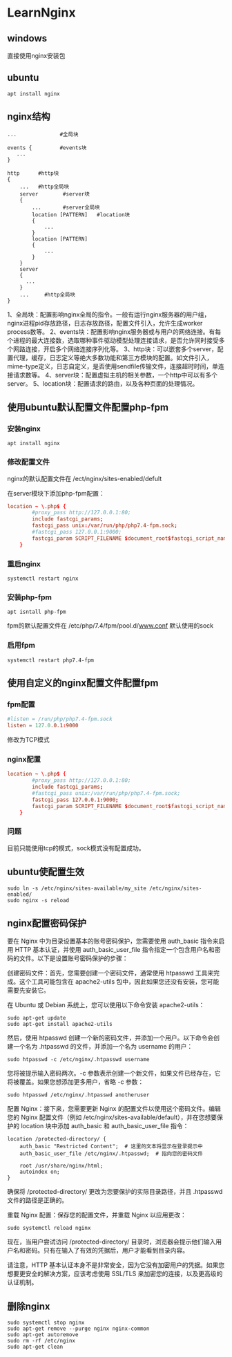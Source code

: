 ﻿# LearnNginx
## windows
直接使用nginx安装包
## ubuntu
```
apt install nginx
```
## nginx结构
```
...              #全局块

events {         #events块
   ...
}

http      #http块
{
    ...   #http全局块
    server        #server块
    { 
        ...       #server全局块
        location [PATTERN]   #location块
        {
            ...
        }
        location [PATTERN] 
        {
            ...
        }
    }
    server
    {
      ...
    }
    ...     #http全局块
}
```
1、全局块：配置影响nginx全局的指令。一般有运行nginx服务器的用户组，nginx进程pid存放路径，日志存放路径，配置文件引入，允许生成worker process数等。
2、events块：配置影响nginx服务器或与用户的网络连接。有每个进程的最大连接数，选取哪种事件驱动模型处理连接请求，是否允许同时接受多个网路连接，开启多个网络连接序列化等。
3、http块：可以嵌套多个server，配置代理，缓存，日志定义等绝大多数功能和第三方模块的配置。如文件引入，mime-type定义，日志自定义，是否使用sendfile传输文件，连接超时时间，单连接请求数等。
4、server块：配置虚拟主机的相关参数，一个http中可以有多个server。
5、location块：配置请求的路由，以及各种页面的处理情况。

## 使用ubuntu默认配置文件配置php-fpm
### 安装nginx
```
apt install nginx
```
### 修改配置文件
nginx的默认配置文件在 /ect/nginx/sites-enabled/defult

在server模块下添加php-fpm配置：
```conf
location ~ \.php$ {
        #proxy_pass http://127.0.0.1:80;
	    include fastcgi_params;
		fastcgi_pass unix:/var/run/php/php7.4-fpm.sock;
		#fastcgi_pass 127.0.0.1:9000;
		fastcgi_param SCRIPT_FILENAME $document_root$fastcgi_script_name;
	}
```

### 重启nginx
```
systemctl restart nginx
```
### 安装php-fpm

```
apt isntall php-fpm
```
fpm的默认配置文件在  /etc/php/7.4/fpm/pool.d/www.conf 
默认使用的sock

### 启用fpm
```
systemctl restart php7.4-fpm
```
## 使用自定义的nginx配置文件配置fpm
### fpm配置
```conf
#listen = /run/php/php7.4-fpm.sock
listen = 127.0.0.1:9000
```
修改为TCP模式
### nginx配置
```conf
location ~ \.php$ {
        #proxy_pass http://127.0.0.1:80;
	    include fastcgi_params;
		#fastcgi_pass unix:/var/run/php/php7.4-fpm.sock;
		fastcgi_pass 127.0.0.1:9000;
		fastcgi_param SCRIPT_FILENAME $document_root$fastcgi_script_name;
	}
```
### 问题
目前只能使用tcp的模式，sock模式没有配置成功。

## ubuntu使配置生效
```
sudo ln -s /etc/nginx/sites-available/my_site /etc/nginx/sites-enabled/
sudo nginx -s reload
```

## nginx配置密码保护
要在 Nginx 中为目录设置基本的账号密码保护，您需要使用 auth_basic 指令来启用 HTTP 基本认证，并使用 auth_basic_user_file 指令指定一个包含用户名和密码的文件。以下是设置账号密码保护的步骤：

创建密码文件：首先，您需要创建一个密码文件，通常使用 htpasswd 工具来完成。这个工具可能包含在 apache2-utils 包中，因此如果您还没有安装，您可能需要先安装它。

在 Ubuntu 或 Debian 系统上，您可以使用以下命令安装 apache2-utils：
```
sudo apt-get update
sudo apt-get install apache2-utils
```
然后，使用 htpasswd 创建一个新的密码文件，并添加一个用户。以下命令会创建一个名为 .htpasswd 的文件，并添加一个名为 username 的用户：
```
sudo htpasswd -c /etc/nginx/.htpasswd username
```
您将被提示输入密码两次。-c 参数表示创建一个新文件，如果文件已经存在，它将被覆盖。如果您想添加更多用户，省略 -c 参数：
```
sudo htpasswd /etc/nginx/.htpasswd anotheruser
```
配置 Nginx：接下来，您需要更新 Nginx 的配置文件以使用这个密码文件。编辑您的 Nginx 配置文件（例如 /etc/nginx/sites-available/default），并在您想要保护的 location 块中添加 auth_basic 和 auth_basic_user_file 指令：
```
location /protected-directory/ {
    auth_basic "Restricted Content";  # 这里的文本将显示在登录提示中
    auth_basic_user_file /etc/nginx/.htpasswd;  # 指向您的密码文件

    root /usr/share/nginx/html;
    autoindex on;
}
```
确保将 /protected-directory/ 更改为您要保护的实际目录路径，并且 .htpasswd 文件的路径是正确的。

重载 Nginx 配置：保存您的配置文件，并重载 Nginx 以应用更改：
```
sudo systemctl reload nginx
```
现在，当用户尝试访问 /protected-directory/ 目录时，浏览器会提示他们输入用户名和密码。只有在输入了有效的凭据后，用户才能看到目录内容。

请注意，HTTP 基本认证本身不是非常安全，因为它没有加密用户的凭据。如果您想要更安全的解决方案，应该考虑使用 SSL/TLS 来加密您的连接，以及更高级的认证机制。

## 删除nginx
```
sudo systemctl stop nginx
sudo apt-get remove --purge nginx nginx-common
sudo apt-get autoremove
sudo rm -rf /etc/nginx
sudo apt-get clean

```

